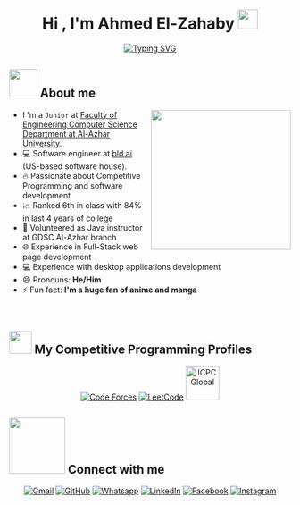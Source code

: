 <h1 align="center">Hi , I'm Ahmed El-Zahaby <img src="https://media.giphy.com/media/hvRJCLFzcasrR4ia7z/giphy.gif" width="35"></h1>
<p align="center">
<a href="https://git.io/typing-svg"><img src="https://readme-typing-svg.demolab.com?font=Fira+Code&pause=1000&color=5711F7&center=true&vCenter=true&width=435&lines=Full-stack+SWE+at+bld.ai;Specialist+at+Codeforces;Found+of+Competitive+Programming;Ranked+4th+on+Egypt+in+IEEExtreme" alt="Typing SVG" /></a>
<br>

## <picture><img src = "https://github.com/7oSkaaa/7oSkaaa/blob/main/Images/about_me.gif?raw=true" width = 50px></picture> About me
<picture> <img align="right" src="https://github.com/7oSkaaa/7oSkaaa/blob/main/Images/Right_Side.gif?raw=true" width = 250px></picture>

- I 'm a `Junior` at [Faculty of Engineering Computer Science Department at Al-Azhar University](https://eng-azhar.net/).
- 💻 Software engineer at [bld.ai](https://bld.ai) (US-based software house).
- 🔥 Passionate about Competitive Programming and software development
- 📈 Ranked 6th in class with 84% in last 4 years of college
- 💼 Volunteered as Java instructor at GDSC Al-Azhar branch
- 🌐 Experience in Full-Stack web page development
- 💻 Experience with desktop applications development
- 😄 Pronouns: **He/Him**
- ⚡ Fun fact: **I'm a huge fan of anime and manga**
<br>

## <picture> <img src="https://github.com/7oSkaaa/7oSkaaa/blob/main/Images/competitive_programming_profile.png?raw=true" width=40> </picture> My Competitive Programming Profiles

<p align="center">
  <a href="https://codeforces.com/profile/Clearly_its_Zahaby"><img src="https://img.icons8.com/external-tal-revivo-shadow-tal-revivo/50/000000/external-codeforces-programming-competitions-and-contests-programming-community-logo-shadow-tal-revivo.png" alt="Code Forces"/></a>
	<a href="https://leetcode.com/Ahmed_ElZahaby/"><img src="https://img.icons8.com/external-tal-revivo-shadow-tal-revivo/50/000000/external-level-up-your-coding-skills-and-quickly-land-a-job-logo-shadow-tal-revivo.png" alt="LeetCode"/></a>
	<a href="https://icpc.global/ICPCID/UZXIUBTWM580"><img src="https://i.ibb.co/6J0r7rW/Daco-5610880.png" alt="ICPC Global" width = 60px /></a>     
</p>

## <picture> <img src="https://github.com/7oSkaaa/7oSkaaa/blob/main/Images/Connect-with-me.gif?raw=true" width="100px"> </picture> Connect with me
<p align="center">
	<a href="mailto:ahmedelzahaby8122000@gmail.com"><img img src="https://img.shields.io/badge/gmail-%23EA4335.svg?style=plastic&logo=gmail&logoColor=white" alt="Gmail"/></a>
	<a href="https://github.com/AhmedMustafaEl-Zahaby"><img src="https://img.shields.io/badge/github-%23181717.svg?style=plastic&logo=github&logoColor=white" alt="GitHub"/></a>
	<a href="https://wa.me/0201127754339"><img src="https://img.shields.io/badge/whatsapp-%2325D366.svg?style=plastic&logo=whatsapp&logoColor=white" alt="Whatsapp"/></a>
	<a href="https://www.linkedin.com/in/ahmed-el-zahaby-6199601b7/"><img src="https://img.shields.io/badge/linkedin-%230A66C2.svg?style=plastic&logo=linkedin&logoColor=white" alt="LinkedIn"/></a>
	<a href="https://www.facebook.com/ahmed.elzahabe/"><img src="https://img.shields.io/badge/facebook-%231877F2.svg?style=plastic&logo=facebook&logoColor=white" alt="Facebook"/></a>
	<a href="https://instagram.com/ahmed_elzahabey?igshid=MWI4MTIyMDE="><img src="https://img.shields.io/badge/instagram-%23E4405F.svg?style=plastic&logo=instagram&logoColor=white" alt="Instagram"/></a>
</p>